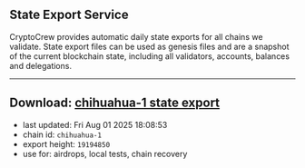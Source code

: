 ## State Export Service
CryptoCrew provides automatic daily state exports for all chains we validate. State export files can be used as genesis files and are a snapshot of the current blockchain state, including all validators, accounts, balances and delegations.

---
**Download: [chihuahua-1 state export](https://dl-eu2.ccvalidators.com/SERVICE/chihuahua/chihuahua-1_export_19194850.json)**
---

- last updated: Fri Aug 01 2025 18:08:53
- chain id: `chihuahua-1`
- export height: `19194850`
- use for: airdrops, local tests, chain recovery
